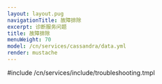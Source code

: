 ```yaml
---
layout: layout.pug
navigationTitle: 故障排除
excerpt: 诊断服务问题
title: 故障排除
menuWeight: 70
model: /cn/services/cassandra/data.yml
render: mustache
---
```


#include /cn/services/include/troubleshooting.tmpl
